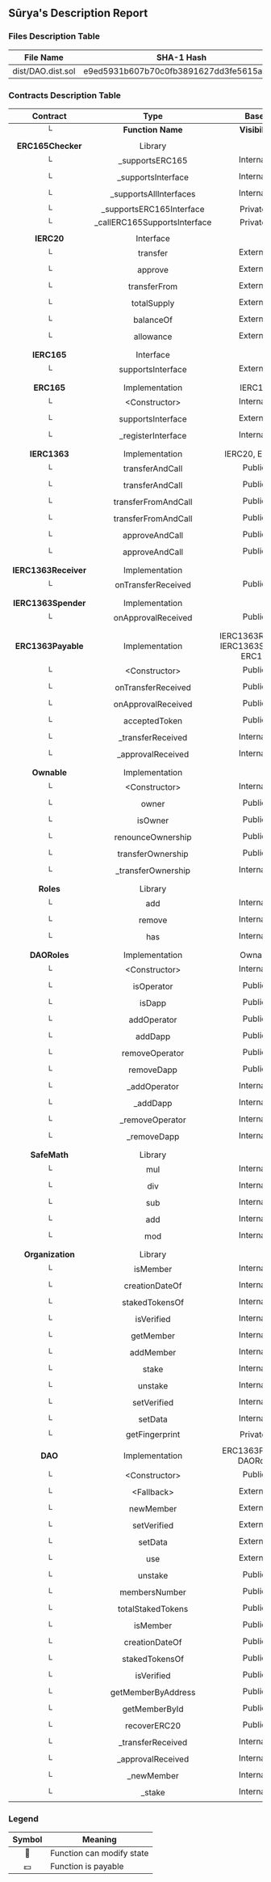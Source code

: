 ## Sūrya's Description Report

### Files Description Table


|  File Name  |  SHA-1 Hash  |
|-------------|--------------|
| dist/DAO.dist.sol | e9ed5931b607b70c0fb3891627dd3fe5615afce8 |


### Contracts Description Table


|  Contract  |         Type        |       Bases      |                  |                 |
|:----------:|:-------------------:|:----------------:|:----------------:|:---------------:|
|     └      |  **Function Name**  |  **Visibility**  |  **Mutability**  |  **Modifiers**  |
||||||
| **ERC165Checker** | Library |  |||
| └ | _supportsERC165 | Internal 🔒 |   | |
| └ | _supportsInterface | Internal 🔒 |   | |
| └ | _supportsAllInterfaces | Internal 🔒 |   | |
| └ | _supportsERC165Interface | Private 🔐 |   | |
| └ | _callERC165SupportsInterface | Private 🔐 |   | |
||||||
| **IERC20** | Interface |  |||
| └ | transfer | External ❗️ | 🛑  |NO❗️ |
| └ | approve | External ❗️ | 🛑  |NO❗️ |
| └ | transferFrom | External ❗️ | 🛑  |NO❗️ |
| └ | totalSupply | External ❗️ |   |NO❗️ |
| └ | balanceOf | External ❗️ |   |NO❗️ |
| └ | allowance | External ❗️ |   |NO❗️ |
||||||
| **IERC165** | Interface |  |||
| └ | supportsInterface | External ❗️ |   |NO❗️ |
||||||
| **ERC165** | Implementation | IERC165 |||
| └ | \<Constructor\> | Internal 🔒 | 🛑  | |
| └ | supportsInterface | External ❗️ |   |NO❗️ |
| └ | _registerInterface | Internal 🔒 | 🛑  | |
||||||
| **IERC1363** | Implementation | IERC20, ERC165 |||
| └ | transferAndCall | Public ❗️ | 🛑  |NO❗️ |
| └ | transferAndCall | Public ❗️ | 🛑  |NO❗️ |
| └ | transferFromAndCall | Public ❗️ | 🛑  |NO❗️ |
| └ | transferFromAndCall | Public ❗️ | 🛑  |NO❗️ |
| └ | approveAndCall | Public ❗️ | 🛑  |NO❗️ |
| └ | approveAndCall | Public ❗️ | 🛑  |NO❗️ |
||||||
| **IERC1363Receiver** | Implementation |  |||
| └ | onTransferReceived | Public ❗️ | 🛑  |NO❗️ |
||||||
| **IERC1363Spender** | Implementation |  |||
| └ | onApprovalReceived | Public ❗️ | 🛑  |NO❗️ |
||||||
| **ERC1363Payable** | Implementation | IERC1363Receiver, IERC1363Spender, ERC165 |||
| └ | \<Constructor\> | Public ❗️ | 🛑  | |
| └ | onTransferReceived | Public ❗️ | 🛑  |NO❗️ |
| └ | onApprovalReceived | Public ❗️ | 🛑  |NO❗️ |
| └ | acceptedToken | Public ❗️ |   |NO❗️ |
| └ | _transferReceived | Internal 🔒 | 🛑  | |
| └ | _approvalReceived | Internal 🔒 | 🛑  | |
||||||
| **Ownable** | Implementation |  |||
| └ | \<Constructor\> | Internal 🔒 | 🛑  | |
| └ | owner | Public ❗️ |   |NO❗️ |
| └ | isOwner | Public ❗️ |   |NO❗️ |
| └ | renounceOwnership | Public ❗️ | 🛑  | onlyOwner |
| └ | transferOwnership | Public ❗️ | 🛑  | onlyOwner |
| └ | _transferOwnership | Internal 🔒 | 🛑  | |
||||||
| **Roles** | Library |  |||
| └ | add | Internal 🔒 | 🛑  | |
| └ | remove | Internal 🔒 | 🛑  | |
| └ | has | Internal 🔒 |   | |
||||||
| **DAORoles** | Implementation | Ownable |||
| └ | \<Constructor\> | Internal 🔒 | 🛑  | |
| └ | isOperator | Public ❗️ |   |NO❗️ |
| └ | isDapp | Public ❗️ |   |NO❗️ |
| └ | addOperator | Public ❗️ | 🛑  | onlyOwner |
| └ | addDapp | Public ❗️ | 🛑  | onlyOperator |
| └ | removeOperator | Public ❗️ | 🛑  | onlyOwner |
| └ | removeDapp | Public ❗️ | 🛑  | onlyOperator |
| └ | _addOperator | Internal 🔒 | 🛑  | |
| └ | _addDapp | Internal 🔒 | 🛑  | |
| └ | _removeOperator | Internal 🔒 | 🛑  | |
| └ | _removeDapp | Internal 🔒 | 🛑  | |
||||||
| **SafeMath** | Library |  |||
| └ | mul | Internal 🔒 |   | |
| └ | div | Internal 🔒 |   | |
| └ | sub | Internal 🔒 |   | |
| └ | add | Internal 🔒 |   | |
| └ | mod | Internal 🔒 |   | |
||||||
| **Organization** | Library |  |||
| └ | isMember | Internal 🔒 |   | |
| └ | creationDateOf | Internal 🔒 |   | |
| └ | stakedTokensOf | Internal 🔒 |   | |
| └ | isVerified | Internal 🔒 |   | |
| └ | getMember | Internal 🔒 |   | |
| └ | addMember | Internal 🔒 | 🛑  | |
| └ | stake | Internal 🔒 | 🛑  | |
| └ | unstake | Internal 🔒 | 🛑  | |
| └ | setVerified | Internal 🔒 | 🛑  | |
| └ | setData | Internal 🔒 | 🛑  | |
| └ | getFingerprint | Private 🔐 |   | |
||||||
| **DAO** | Implementation | ERC1363Payable, DAORoles |||
| └ | \<Constructor\> | Public ❗️ | 🛑  | ERC1363Payable |
| └ | \<Fallback\> | External ❗️ |  💵 |NO❗️ |
| └ | newMember | External ❗️ | 🛑  | onlyOperator |
| └ | setVerified | External ❗️ | 🛑  | onlyOperator |
| └ | setData | External ❗️ | 🛑  | onlyOperator |
| └ | use | External ❗️ | 🛑  | onlyDapp |
| └ | unstake | Public ❗️ | 🛑  |NO❗️ |
| └ | membersNumber | Public ❗️ |   |NO❗️ |
| └ | totalStakedTokens | Public ❗️ |   |NO❗️ |
| └ | isMember | Public ❗️ |   |NO❗️ |
| └ | creationDateOf | Public ❗️ |   |NO❗️ |
| └ | stakedTokensOf | Public ❗️ |   |NO❗️ |
| └ | isVerified | Public ❗️ |   |NO❗️ |
| └ | getMemberByAddress | Public ❗️ |   |NO❗️ |
| └ | getMemberById | Public ❗️ |   |NO❗️ |
| └ | recoverERC20 | Public ❗️ | 🛑  | onlyOwner |
| └ | _transferReceived | Internal 🔒 | 🛑  | |
| └ | _approvalReceived | Internal 🔒 | 🛑  | |
| └ | _newMember | Internal 🔒 | 🛑  | |
| └ | _stake | Internal 🔒 | 🛑  | |


### Legend

|  Symbol  |  Meaning  |
|:--------:|-----------|
|    🛑    | Function can modify state |
|    💵    | Function is payable |
